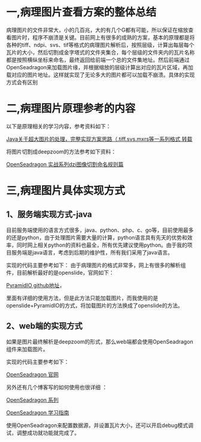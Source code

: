 # 一,病理图片查看方案的整体总结
病理图片的文件非常大，小的几百兆，大的有几个G都有可能，所以保证在缩放查看图片时，程序不崩溃是关键。目前网上有很多的成熟的方案，基本的原理都是将各种的tiff、ndpi、svs、tif等格式的病理图片解析后，按照层级，计算出每层每个瓦片的大小，然后切割成金字塔式的文件夹集合，每个层级的文件夹内的瓦片名称都是按照横纵坐标来命名，最终返回给前端一个总的文件集地址。然后前端通过OpenSeadragon来加载图片缘，并根据缩放的层级计算出对应的瓦片区域，再加载对应的图片地址。这样就实现了无论多大的图片都可以加载不崩溃。具体的实现方式会有区别

# 二,病理图片原理参考的内容
以下是原理相关的学习内容，参考资料如下：

[Java关于超大图片的处理，完整实现方案思路（.tiff.svs.mxrs等一系列格式 转载](https://blog.51cto.com/u_15127640/2873399)

将图片切割成deepzoom的方法参考如下资料：

[OpenSeadragon 实战系列dzi图像切割命名规则篇](https://www.cnblogs.com/ybqjymy/p/17390638.html)

# 三,病理图片具体实现方式

## 1、服务端实现方式-java
目前服务端使用的语言方式很多，java、python、php、c、go等，目前使用最多的还是python，由于处理图片需要大量的计算，python语言具有先天的优势和效率，同时网上相关python的资料也最全，所有优先建议使用python。由于我的项目服务端是java语言，考虑到后期的维护性，所有我们采用了java语言。

实现的代码主要参考如下：
由于病理图片的格式非常多，网上有很多的解析组件，目前解析最好的是openslide，官网如下：

[]()

[PyramidIO github地址](https://github.com/usnistgov/pyramidio)，

里面有详细的使用方法，但是此方法只能加载图片，而我使用的是openslide+PyramidIO的方式，将加载图片的方法换成了openslide的方法。

## 2、web端的实现方式
如果是图片最终解析是deepzoom的形式，那么web端都会使用OpenSeadragon组件来加载图片。

实现的代码主要参考如下：

[OpenSeadragon 官网](https://openseadragon.github.io/examples/creating-zooming-images/)

另外还有几个博客写的如何使用也很详细 ：

[OpenSeadragon 系列](https://www.cnblogs.com/ybqjymy/category/2308498.html)

[OpenSeadragon 学习指南](https://blog.csdn.net/qq_30014557/article/details/123467521)

使用OpenSeadragon来配置数据源，并设置瓦片大小，还可以开启debug模式调试，调整成功就功能就完成了。

